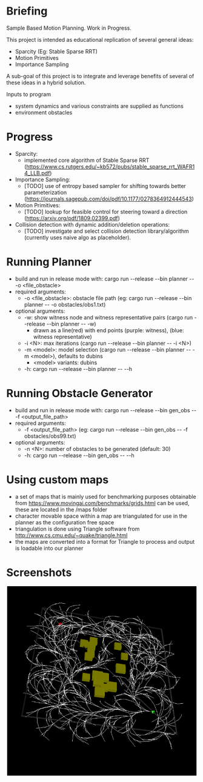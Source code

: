 # Briefing
Sample Based Motion Planning. Work in Progress.

This project is intended as educational replication of several general ideas:
- Sparcity (Eg: Stable Sparse RRT)
- Motion Primitives
- Importance Sampling

A sub-goal of this project is to integrate and leverage benefits of several of these ideas in a hybrid solution.

Inputs to program
- system dynamics and various constraints are supplied as functions
- environment obstacles

# Progress
- Sparcity:
  - implemented core algorithm of Stable Sparse RRT (https://www.cs.rutgers.edu/~kb572/pubs/stable_sparse_rrt_WAFR14_LLB.pdf)
- Importance Sampling:
  - [TODO] use of entropy based sampler for shifting towards better parameterization (https://journals.sagepub.com/doi/pdf/10.1177/0278364912444543)
- Motion Primitives:
  - [TODO] lookup for feasible control for steering toward a direction (https://arxiv.org/pdf/1809.02399.pdf)
- Collision detection with dynamic addition/deletion operations:
  - [TODO] investigate and select collision detection library/algorithm (currently uses naive algo as placeholder).
  
# Running Planner
* build and run in release mode with: cargo run --release --bin planner -- -o \<file_obstacle>
* required arguments:
  * -o \<file_obstacle>: obstacle file path (eg: cargo run --release --bin planner -- -o obstacles/obs1.txt)
* optional arguments:
  * -w: show witness node and witness representative pairs (cargo run --release --bin planner -- -w)
      * drawn as a line(red) with end points (purple: witness), (blue: witness representative)
  * -i \<N>: max iterations (cargo run --release --bin planner -- -i \<N>)
  * -m \<model>: model selection (cargo run --release --bin planner -- -m \<model>), defaults to dubins
      * \<model> variants: dubins
  * -h: cargo run --release --bin planner -- --h

# Running Obstacle Generator
* build and run in release mode with: cargo run --release --bin gen_obs -- -f \<output_file_path>
* required arguments:
  * -f \<output_file_path> (eg: cargo run --release --bin gen_obs -- -f obstacles/obs99.txt)
* optional arguments:
  * -n \<N>: number of obstacles to be generated (default: 30)
  * -h: cargo run --release --bin gen_obs -- --h

# Using custom maps
* a set of maps that is mainly used for benchmarking purposes obtainable from https://www.movingai.com/benchmarks/grids.html can be used, these are located in the /maps folder
* character movable space within a map are triangulated for use in the planner as the configuration free space
* triangulation is done using Triangle software from http://www.cs.cmu.edu/~quake/triangle.html
* the maps are converted into a format for Triangle to process and output is loadable into our planner

# Screenshots

<p align="center">
   <img src="images/screenshot0.png" alt="drawing" width="500" height="500"/>
</p>
